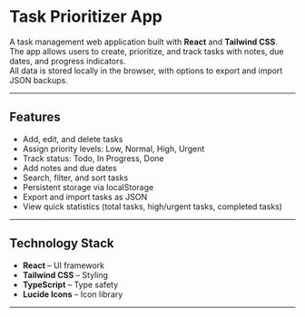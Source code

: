 # Task Prioritizer App

A task management web application built with **React** and **Tailwind CSS**.  
The app allows users to create, prioritize, and track tasks with notes, due dates, and progress indicators.  
All data is stored locally in the browser, with options to export and import JSON backups.

---

## Features

- Add, edit, and delete tasks  
- Assign priority levels: Low, Normal, High, Urgent  
- Track status: Todo, In Progress, Done  
- Add notes and due dates  
- Search, filter, and sort tasks  
- Persistent storage via localStorage  
- Export and import tasks as JSON  
- View quick statistics (total tasks, high/urgent tasks, completed tasks)  

---

## Technology Stack

- **React** – UI framework  
- **Tailwind CSS** – Styling  
- **TypeScript** – Type safety  
- **Lucide Icons** – Icon library  

---
